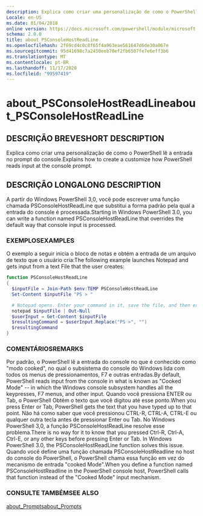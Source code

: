 ```yaml
---
description: Explica como criar uma personalização de como o PowerShell lê a entrada no prompt do console.
Locale: en-US
ms.date: 01/04/2018
online version: https://docs.microsoft.com/powershell/module/microsoft.powershell.core/about/about_psconsolehostreadline?view=powershell-7.2&WT.mc_id=ps-gethelp
schema: 2.0.0
title: about_PSConsoleHostReadLine
ms.openlocfilehash: 2f69cd4c0c8f65f4a963eae561647d6de30a067e
ms.sourcegitcommit: 95d41698c7a2450eeb70ef2fb6507fe7e6eff3b6
ms.translationtype: MT
ms.contentlocale: pt-BR
ms.lasthandoff: 11/17/2020
ms.locfileid: "99597419"
---
```

# <a name="about_psconsolehostreadline"></a><span data-ttu-id="8c20b-103">about_PSConsoleHostReadLine</span><span class="sxs-lookup"><span data-stu-id="8c20b-103">about_PSConsoleHostReadLine</span></span>

## <a name="short-description"></a><span data-ttu-id="8c20b-104">DESCRIÇÃO BREVE</span><span class="sxs-lookup"><span data-stu-id="8c20b-104">SHORT DESCRIPTION</span></span>
<span data-ttu-id="8c20b-105">Explica como criar uma personalização de como o PowerShell lê a entrada no prompt do console.</span><span class="sxs-lookup"><span data-stu-id="8c20b-105">Explains how to create a customize how PowerShell reads input at the console prompt.</span></span>

## <a name="long-description"></a><span data-ttu-id="8c20b-106">DESCRIÇÃO LONGA</span><span class="sxs-lookup"><span data-stu-id="8c20b-106">LONG DESCRIPTION</span></span>

<span data-ttu-id="8c20b-107">A partir do Windows PowerShell 3,0, você pode escrever uma função chamada PSConsoleHostReadLine que substitui a forma padrão pela qual a entrada do console é processada.</span><span class="sxs-lookup"><span data-stu-id="8c20b-107">Starting in Windows PowerShell 3.0, you can write a function named PSConsoleHostReadLine that overrides the default way that console input is processed.</span></span>

### <a name="examples"></a><span data-ttu-id="8c20b-108">EXEMPLOS</span><span class="sxs-lookup"><span data-stu-id="8c20b-108">EXAMPLES</span></span>

<span data-ttu-id="8c20b-109">O exemplo a seguir inicia o bloco de notas e obtém a entrada de um arquivo de texto que o usuário cria:</span><span class="sxs-lookup"><span data-stu-id="8c20b-109">The following example launches Notepad and gets input from a text File that the user creates:</span></span>

```powershell
function PSConsoleHostReadLine
{
  $inputFile = Join-Path $env:TEMP PSConsoleHostReadLine
  Set-Content $inputFile "PS > "

  # Notepad opens. Enter your command in it, save the file, and then exit.
  notepad $inputFile | Out-Null
  $userInput = Get-Content $inputFile
  $resultingCommand = $userInput.Replace("PS >", "")
  $resultingCommand
}
```

### <a name="remarks"></a><span data-ttu-id="8c20b-110">COMENTÁRIOS</span><span class="sxs-lookup"><span data-stu-id="8c20b-110">REMARKS</span></span>

<span data-ttu-id="8c20b-111">Por padrão, o PowerShell lê a entrada do console no que é conhecido como "modo cooked", no qual o subsistema do console do Windows lida com todos os menus de pressionamentos, F7 e outras entradas.</span><span class="sxs-lookup"><span data-stu-id="8c20b-111">By default, PowerShell reads input from the console in what is known as "Cooked Mode" -- in which the Windows console subsystem handles all the keypresses, F7 menus, and other input.</span></span> <span data-ttu-id="8c20b-112">Quando você pressiona ENTER ou Tab, o PowerShell Obtém o texto que você digitou até esse ponto.</span><span class="sxs-lookup"><span data-stu-id="8c20b-112">When you press Enter or Tab, PowerShell gets the text that you have typed up to that point.</span></span> <span data-ttu-id="8c20b-113">Não há como saber que você pressionou CTRL-R, CTRL-A, CTRL-E ou qualquer outra tecla antes de pressionar Enter ou Tab. No Windows PowerShell 3,0, a função PSConsoleHostReadLine resolve esse problema.</span><span class="sxs-lookup"><span data-stu-id="8c20b-113">There is no way for it to know that you pressed Ctrl-R, Ctrl-A, Ctrl-E, or any other keys before pressing Enter or Tab. In Windows PowerShell 3.0, the PSConsoleHostReadLine function solves this issue.</span></span> <span data-ttu-id="8c20b-114">Quando você define uma função chamada PSConsoleHostReadline no host do console do PowerShell, o PowerShell chama essa função em vez do mecanismo de entrada "cooked Mode".</span><span class="sxs-lookup"><span data-stu-id="8c20b-114">When you define a function named PSConsoleHostReadline in the PowerShell console host, PowerShell calls that function instead of the "Cooked Mode" input mechanism.</span></span>

### <a name="see-also"></a><span data-ttu-id="8c20b-115">CONSULTE TAMBÉM</span><span class="sxs-lookup"><span data-stu-id="8c20b-115">SEE ALSO</span></span>

[<span data-ttu-id="8c20b-116">about_Prompts</span><span class="sxs-lookup"><span data-stu-id="8c20b-116">about_Prompts</span></span>](about_Prompts.md)

